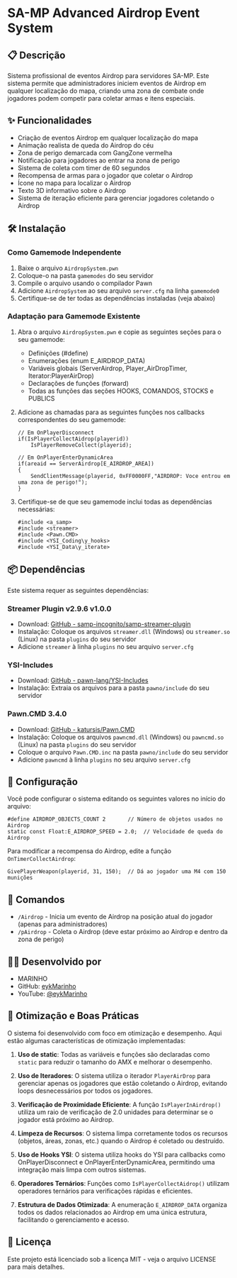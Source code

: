 # SA-MP Advanced Airdrop Event System

## 📋 Descrição

Sistema profissional de eventos Airdrop para servidores SA-MP. Este sistema permite que administradores iniciem eventos de Airdrop em qualquer localização do mapa, criando uma zona de combate onde jogadores podem competir para coletar armas e itens especiais.

## ✨ Funcionalidades

- Criação de eventos Airdrop em qualquer localização do mapa
- Animação realista de queda do Airdrop do céu
- Zona de perigo demarcada com GangZone vermelha
- Notificação para jogadores ao entrar na zona de perigo
- Sistema de coleta com timer de 60 segundos
- Recompensa de armas para o jogador que coletar o Airdrop
- Ícone no mapa para localizar o Airdrop
- Texto 3D informativo sobre o Airdrop
- Sistema de iteração eficiente para gerenciar jogadores coletando o Airdrop

## 🛠️ Instalação

### Como Gamemode Independente

1. Baixe o arquivo `AirdropSystem.pwn`
2. Coloque-o na pasta `gamemodes` do seu servidor
3. Compile o arquivo usando o compilador Pawn
4. Adicione `AirdropSystem` ao seu arquivo `server.cfg` na linha `gamemode0`
5. Certifique-se de ter todas as dependências instaladas (veja abaixo)

### Adaptação para Gamemode Existente

1. Abra o arquivo `AirdropSystem.pwn` e copie as seguintes seções para o seu gamemode:
   - Definições (#define)
   - Enumerações (enum E_AIRDROP_DATA)
   - Variáveis globais (ServerAirdrop, Player_AirDropTimer, Iterator:PlayerAirDrop)
   - Declarações de funções (forward)
   - Todas as funções das seções HOOKS, COMANDOS, STOCKS e PUBLICS

2. Adicione as chamadas para as seguintes funções nos callbacks correspondentes do seu gamemode:
   ```pawn
   // Em OnPlayerDisconnect
   if(IsPlayerCollectAidrop(playerid))
       IsPlayerRemoveCollect(playerid);
   
   // Em OnPlayerEnterDynamicArea
   if(areaid == ServerAirdrop[E_AIRDROP_AREA])
   {
       SendClientMessage(playerid, 0xFF0000FF,"AIRDROP: Voce entrou em uma zona de perigo!");
   }
   ```

3. Certifique-se de que seu gamemode inclui todas as dependências necessárias:
   ```pawn
   #include <a_samp>
   #include <streamer>
   #include <Pawn.CMD>
   #include <YSI_Coding\y_hooks>
   #include <YSI_Data\y_iterate>
   ```

## 📦 Dependências

Este sistema requer as seguintes dependências:

### Streamer Plugin v2.9.6 v1.0.0
- Download: [GitHub - samp-incognito/samp-streamer-plugin](https://github.com/samp-incognito/samp-streamer-plugin/releases)
- Instalação: Coloque os arquivos `streamer.dll` (Windows) ou `streamer.so` (Linux) na pasta `plugins` do seu servidor
- Adicione `streamer` à linha `plugins` no seu arquivo `server.cfg`

### YSI-Includes
- Download: [GitHub - pawn-lang/YSI-Includes](https://github.com/pawn-lang/YSI-Includes)
- Instalação: Extraia os arquivos para a pasta `pawno/include` do seu servidor

### Pawn.CMD 3.4.0
- Download: [GitHub - katursis/Pawn.CMD](https://github.com/katursis/Pawn.CMD/releases)
- Instalação: Coloque os arquivos `pawncmd.dll` (Windows) ou `pawncmd.so` (Linux) na pasta `plugins` do seu servidor
- Coloque o arquivo `Pawn.CMD.inc` na pasta `pawno/include` do seu servidor
- Adicione `pawncmd` à linha `plugins` no seu arquivo `server.cfg`

## 🔧 Configuração

Você pode configurar o sistema editando os seguintes valores no início do arquivo:

```pawn
#define AIRDROP_OBJECTS_COUNT 2       // Número de objetos usados no Airdrop
static const Float:E_AIRDROP_SPEED = 2.0;  // Velocidade de queda do Airdrop
```

Para modificar a recompensa do Airdrop, edite a função `OnTimerCollectAirdrop`:

```pawn
GivePlayerWeapon(playerid, 31, 150);  // Dá ao jogador uma M4 com 150 munições
```

## 📝 Comandos

- `/Airdrop` - Inicia um evento de Airdrop na posição atual do jogador (apenas para administradores)
- `/pAirdrop` - Coleta o Airdrop (deve estar próximo ao Airdrop e dentro da zona de perigo)

## 👨‍💻 Desenvolvido por

- MARINHO
- GitHub: [eykMarinho](https://github.com/eykMarinho)
- YouTube: [@eykMarinho](https://www.youtube.com/@eykMarinho)

## 🚀 Otimização e Boas Práticas

O sistema foi desenvolvido com foco em otimização e desempenho. Aqui estão algumas características de otimização implementadas:

1. **Uso de static**: Todas as variáveis e funções são declaradas como `static` para reduzir o tamanho do AMX e melhorar o desempenho.

2. **Uso de Iteradores**: O sistema utiliza o iterador `PlayerAirDrop` para gerenciar apenas os jogadores que estão coletando o Airdrop, evitando loops desnecessários por todos os jogadores.

3. **Verificação de Proximidade Eficiente**: A função `IsPlayerInAirdrop()` utiliza um raio de verificação de 2.0 unidades para determinar se o jogador está próximo ao Airdrop.

4. **Limpeza de Recursos**: O sistema limpa corretamente todos os recursos (objetos, áreas, zonas, etc.) quando o Airdrop é coletado ou destruído.

5. **Uso de Hooks YSI**: O sistema utiliza hooks do YSI para callbacks como OnPlayerDisconnect e OnPlayerEnterDynamicArea, permitindo uma integração mais limpa com outros sistemas.

6. **Operadores Ternários**: Funções como `IsPlayerCollectAidrop()` utilizam operadores ternários para verificações rápidas e eficientes.

7. **Estrutura de Dados Otimizada**: A enumeração `E_AIRDROP_DATA` organiza todos os dados relacionados ao Airdrop em uma única estrutura, facilitando o gerenciamento e acesso.

## 📄 Licença

Este projeto está licenciado sob a licença MIT - veja o arquivo LICENSE para mais detalhes.
